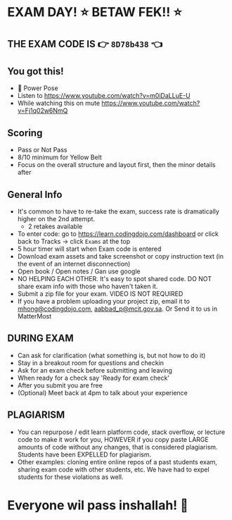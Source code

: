 # EXAM DAY! :star: BETAW FEK!! :star:

## THE EXAM CODE IS :point_right: `8D78b438` :point_left:

## You got this!
- :muscle: Power Pose
- Listen to https://www.youtube.com/watch?v=m0iDaLLuE-U
- While watching this on mute https://www.youtube.com/watch?v=Fj1q02w6NmQ

## Scoring
- Pass or Not Pass
- 8/10 minimum for Yellow Belt
- Focus on the overall structure and layout first, then the minor details after

## General Info

- It's common to have to re-take the exam, success rate is dramatically higher on the 2nd attempt.
    - 2 retakes available
- To enter code: go to https://learn.codingdojo.com/dashboard or click back to Tracks -> click `Exams` at the top
- 5 hour timer will start when Exam code is entered
- Download exam assets and take screenshot or copy instruction text (in the event of an internet disconnection)
- Open book / Open notes / Gan use google
- NO HELPING EACH OTHER. It's easy to spot shared code. DO NOT share exam info with those who haven't taken it.
- Submit a zip file for your exam. VIDEO IS NOT REQUIRED
- If you have a problem uploading your project zip, email it to mhong@codingdojo.com, aabbad_p@mcit.gov.sa. Or Send it to us in MatterMost

## DURING EXAM
- Can ask for clarification (what something is, but not how to do it)
- Stay in a breakout room for questions and checkin
- Ask for an exam check before submitting and leaving
- When ready for a check say 'Ready for exam check'
- After you submit you are free 
- (Optional) Meet back at 4pm to talk about your experience

## PLAGIARISM

- You can repurpose / edit learn platform code, stack overflow, or lecture code to make it work for you, HOWEVER if you copy paste LARGE amounts of code without any changes, that is considered plagiarism. Students have been EXPELLED for plagiarism.
- Other examples: cloning entire online repos of a past students exam, sharing exam code with other students, etc. We have had to expel students for these violations as well.

# Everyone wil pass inshallah! :pray: